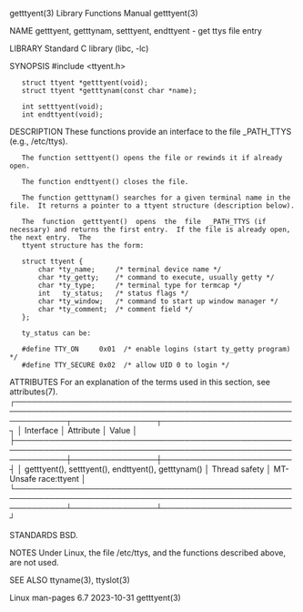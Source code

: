 getttyent(3)							   Library Functions Manual							  getttyent(3)

NAME
       getttyent, getttynam, setttyent, endttyent - get ttys file entry

LIBRARY
       Standard C library (libc, -lc)

SYNOPSIS
       #include <ttyent.h>

       struct ttyent *getttyent(void);
       struct ttyent *getttynam(const char *name);

       int setttyent(void);
       int endttyent(void);

DESCRIPTION
       These functions provide an interface to the file _PATH_TTYS (e.g., /etc/ttys).

       The function setttyent() opens the file or rewinds it if already open.

       The function endttyent() closes the file.

       The function getttynam() searches for a given terminal name in the file.	 It returns a pointer to a ttyent structure (description below).

       The  function  getttyent()  opens  the  file  _PATH_TTYS (if necessary) and returns the first entry.  If the file is already open, the next entry.  The
       ttyent structure has the form:

	   struct ttyent {
	       char *ty_name;	  /* terminal device name */
	       char *ty_getty;	  /* command to execute, usually getty */
	       char *ty_type;	  /* terminal type for termcap */
	       int   ty_status;	  /* status flags */
	       char *ty_window;	  /* command to start up window manager */
	       char *ty_comment;  /* comment field */
	   };

       ty_status can be:

	   #define TTY_ON     0x01  /* enable logins (start ty_getty program) */
	   #define TTY_SECURE 0x02  /* allow UID 0 to login */

ATTRIBUTES
       For an explanation of the terms used in this section, see attributes(7).
       ┌─────────────────────────────────────────────────────────────────────────────────────────────────────────────┬───────────────┬───────────────────────┐
       │ Interface												     │ Attribute     │ Value		     │
       ├─────────────────────────────────────────────────────────────────────────────────────────────────────────────┼───────────────┼───────────────────────┤
       │ getttyent(), setttyent(), endttyent(), getttynam()							     │ Thread safety │ MT-Unsafe race:ttyent │
       └─────────────────────────────────────────────────────────────────────────────────────────────────────────────┴───────────────┴───────────────────────┘

STANDARDS
       BSD.

NOTES
       Under Linux, the file /etc/ttys, and the functions described above, are not used.

SEE ALSO
       ttyname(3), ttyslot(3)

Linux man-pages 6.7							  2023-10-31								  getttyent(3)
